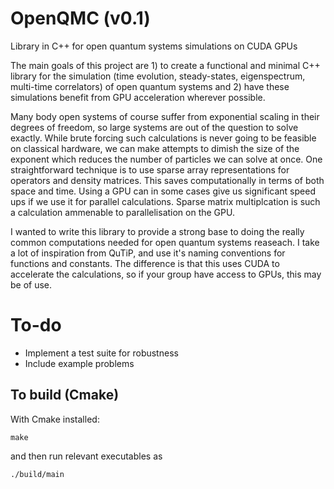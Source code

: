 # OpenQMC (v0.1)
Library in C++ for open quantum systems simulations on CUDA GPUs

The main goals of this project are 1) to create a functional and minimal C++ library
for the simulation (time evolution, steady-states, eigenspectrum, multi-time correlators) of
open quantum systems and 2) have these simulations benefit from GPU acceleration wherever possible.

Many body open systems of course suffer from exponential scaling in their degrees of freedom, so 
large systems are out of the question to solve exactly. While brute forcing such calculations
is never going to be feasible on classical hardware, we can make attempts to dimish the size of the 
exponent which reduces the number of particles we can solve at once. One straightforward technique is to use sparse
array representations for operators and density matrices.
This saves computationally in terms of both space and time. Using a GPU can in some cases give us 
significant speed ups if we use it for parallel calculations. Sparse matrix multiplcation is such a
calculation ammenable to parallelisation on the GPU.

I wanted to write this library to provide a strong base to doing the really common computations
needed for open quantum systems reaseach. I take a lot of inspiration from QuTiP, and use it's
naming conventions for functions and constants. The difference is that this uses CUDA to accelerate
the calculations, so if your group have access to GPUs, this may be of use.

To-do
====

 - Implement a test suite for robustness
 - Include example problems

To build (Cmake)
---

With Cmake installed:

~~~
make
~~~

and then run relevant executables as

~~~
./build/main
~~~
